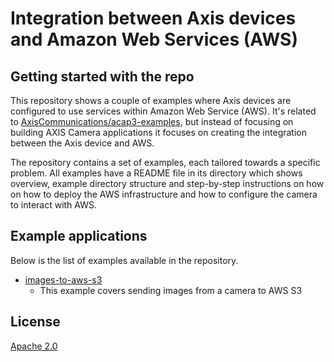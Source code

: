 # Integration between Axis devices and Amazon Web Services (AWS)

## Getting started with the repo

This repository shows a couple of examples where Axis devices are configured to use services within Amazon Web Service (AWS). It's related to [AxisCommunications/acap3-examples](https://github.com/AxisCommunications/acap3-examples/), but instead of focusing on building AXIS Camera applications it focuses on creating the integration between the Axis device and AWS.

The repository contains a set of examples, each tailored towards a specific problem. All examples have a README file in its directory which shows overview, example directory structure and step-by-step instructions on how on how to deploy the AWS infrastructure and how to configure the camera to interact with AWS.

## Example applications

Below is the list of examples available in the repository.

- [images-to-aws-s3](./images-to-aws-s3/)
  - This example covers sending images from a camera to AWS S3

## License

[Apache 2.0](LICENSE)
